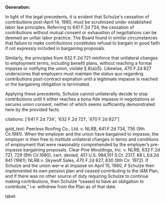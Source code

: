 **Generation:**

In light of the legal precedents, it is evident that Schulze's cessation of contributions post-April 14, 1980, must be scrutinized under established labor law principles. Referring to 641 F.2d 734, the cessation of contributions without mutual consent or exhaustion of negotiations can be deemed an unfair labor practice. The Board found in similar circumstances that failure to make contributions constitutes refusal to bargain in good faith if not expressly included in bargaining proposals.

Similarly, the principles from 632 F.2d 721 reinforce that unilateral changes to employment terms, including benefit plans, without reaching a formal impasse or notifying the union, violate § 8(a)(5). Likewise, 470 F.2d 827 underscores that employers must maintain the status quo regarding contributions post-contract expiration until a legitimate impasse is reached or the bargaining obligation is terminated.

Applying these precedents, Schulze cannot unilaterally decide to stop contributions until it either reaches a bona fide impasse in negotiations or secures union consent, neither of which seems sufficiently demonstrated here by the provided facts.

citations: ['641 F.2d 734', '632 F.2d 721', '470 F.2d 827']

gold_text: Peerless Roofing Co., Ltd. v. NLRB, 641 F.2d 734, 736 (9th Cir.1981). When the employer and the union have bargained to impasse, the employer is then free to institute unilateral changes in terms and conditions of employment that were reasonably comprehended by the employer’s pre-impasse bargaining proposals. Clear Pine Mouldings, Inc. v. NLRB, 632 F.2d 721, 729 (9th Cir.1980), cert. denied, 451 U.S. 984,101 S.Ct. 2317, 68 L.Ed.2d 841 (1981); NLRB v. Skywolf Sales, 470 F.2d 827, 830 (9th Cir. 1972). If Schulze and the union wer-e at impasse on April 15, 1980, if Schulze then implemented its own pension plan and ceased contributing to the IAM Plan, and if there was no other source of duty requiring Schulze to continue making contributions, then Schulze “ceased to have an obligation to contribute,” i.e. withdrew from the Plan as of that date.

label: 